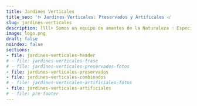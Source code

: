 ```yaml
---
title: Jardines Verticales
title_seo: 'ᐅ Jardines Verticales: Preservados y Artificales ◁'
slug: jardines-verticales
description: llll➤ Somos un equipo de amantes de la Naturaleza ☝ Especializadas en Diseño de Interiores con Jardines Verticales.
image: logo.png
draft: false
noindex: false
sections:
- file: jardines-verticales-header
# - file: jardines-verticales-frase
# - file: jardines-verticales-preservados-fotos
- file: jardines-verticales-preservados
- file: jardines-verticales-combinados
# - file: jardines-verticales-artificiales-fotos
- file: jardines-verticales-artificiales
# - file: pre-footer
---
```

